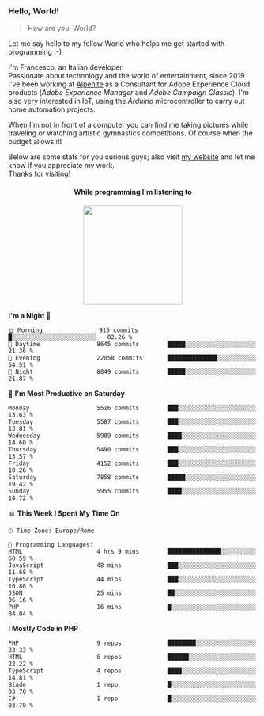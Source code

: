 ### Hello, World!

> How are you, World?

Let me say hello to my fellow World who helps me get started with programming :-)

I'm Francesco, an Italian developer.  
Passionate about technology and the world of entertainment, since 2019 I've been working at [Alpenite](https://www.alpenite.com) as a Consultant for Adobe Experience Cloud products (*Adobe Experience Manager* and *Adobe Campaign Classic*). I'm also very interested in IoT, using the *Arduino* microcontroller to carry out home automation projects.

When I'm not in front of a computer you can find me taking pictures while traveling or watching artistic gymnastics competitions. Of course when the budget allows it!

Below are some stats for you curious guys; also visit [my website](https://www.francescorega.eu) and let me know if you appreciate my work.  
Thanks for visiting!

<div align="center">
  <h4>While programming I'm listening to</h4>
  <a href="https://apps.francescorega.eu/now-playing/11147232609" target="_blank"><img src="https://apps.francescorega.eu/now-playing/11147232609" width="200"></a>
</div>

<!--START_SECTION:waka-->
**I'm a Night 🦉** 

```text
🌞 Morning                915 commits         █░░░░░░░░░░░░░░░░░░░░░░░░   02.26 % 
🌆 Daytime                8645 commits        █████░░░░░░░░░░░░░░░░░░░░   21.36 % 
🌃 Evening                22058 commits       ██████████████░░░░░░░░░░░   54.51 % 
🌙 Night                  8849 commits        █████░░░░░░░░░░░░░░░░░░░░   21.87 % 
```
📅 **I'm Most Productive on Saturday** 

```text
Monday                   5516 commits        ███░░░░░░░░░░░░░░░░░░░░░░   13.63 % 
Tuesday                  5587 commits        ███░░░░░░░░░░░░░░░░░░░░░░   13.81 % 
Wednesday                5909 commits        ████░░░░░░░░░░░░░░░░░░░░░   14.60 % 
Thursday                 5490 commits        ███░░░░░░░░░░░░░░░░░░░░░░   13.57 % 
Friday                   4152 commits        ███░░░░░░░░░░░░░░░░░░░░░░   10.26 % 
Saturday                 7858 commits        █████░░░░░░░░░░░░░░░░░░░░   19.42 % 
Sunday                   5955 commits        ████░░░░░░░░░░░░░░░░░░░░░   14.72 % 
```


📊 **This Week I Spent My Time On** 

```text
🕑︎ Time Zone: Europe/Rome

💬 Programming Languages: 
HTML                     4 hrs 9 mins        ███████████████░░░░░░░░░░   60.59 % 
JavaScript               48 mins             ███░░░░░░░░░░░░░░░░░░░░░░   11.68 % 
TypeScript               44 mins             ███░░░░░░░░░░░░░░░░░░░░░░   10.80 % 
JSON                     25 mins             ██░░░░░░░░░░░░░░░░░░░░░░░   06.16 % 
PHP                      16 mins             █░░░░░░░░░░░░░░░░░░░░░░░░   04.04 % 
```

**I Mostly Code in PHP** 

```text
PHP                      9 repos             ████████░░░░░░░░░░░░░░░░░   33.33 % 
HTML                     6 repos             ██████░░░░░░░░░░░░░░░░░░░   22.22 % 
TypeScript               4 repos             ████░░░░░░░░░░░░░░░░░░░░░   14.81 % 
Blade                    1 repo              █░░░░░░░░░░░░░░░░░░░░░░░░   03.70 % 
C#                       1 repo              █░░░░░░░░░░░░░░░░░░░░░░░░   03.70 % 
```




<!--END_SECTION:waka-->
